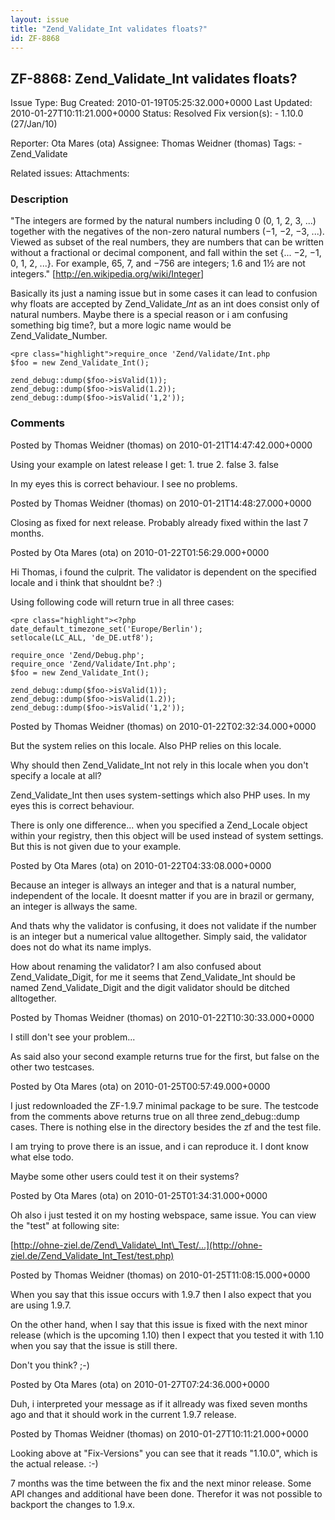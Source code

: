 ```yaml
---
layout: issue
title: "Zend_Validate_Int validates floats?"
id: ZF-8868
---
```


ZF-8868: Zend\_Validate\_Int validates floats?
----------------------------------------------

 Issue Type: Bug Created: 2010-01-19T05:25:32.000+0000 Last Updated: 2010-01-27T10:11:21.000+0000 Status: Resolved Fix version(s): - 1.10.0 (27/Jan/10)
 
 Reporter:  Ota Mares (ota)  Assignee:  Thomas Weidner (thomas)  Tags: - Zend\_Validate
 
 Related issues: 
 Attachments: 
### Description

"The integers are formed by the natural numbers including 0 (0, 1, 2, 3, ...) together with the negatives of the non-zero natural numbers (−1, −2, −3, ...). Viewed as subset of the real numbers, they are numbers that can be written without a fractional or decimal component, and fall within the set {... −2, −1, 0, 1, 2, ...}. For example, 65, 7, and −756 are integers; 1.6 and 1½ are not integers." [<http://en.wikipedia.org/wiki/Integer>]

Basically its just a naming issue but in some cases it can lead to confusion why floats are accepted by Zend\_Validate\__Int_ as an int does consist only of natural numbers. Maybe there is a special reason or i am confusing something big time?, but a more logic name would be Zend\_Validate\_Number.

 
    <pre class="highlight">require_once 'Zend/Validate/Int.php
    $foo = new Zend_Validate_Int();
    
    zend_debug::dump($foo->isValid(1));
    zend_debug::dump($foo->isValid(1.2));
    zend_debug::dump($foo->isValid('1,2'));

 

 

### Comments

Posted by Thomas Weidner (thomas) on 2010-01-21T14:47:42.000+0000

Using your example on latest release I get: 1. true 2. false 3. false

In my eyes this is correct behaviour. I see no problems.

 

 

Posted by Thomas Weidner (thomas) on 2010-01-21T14:48:27.000+0000

Closing as fixed for next release. Probably already fixed within the last 7 months.

 

 

Posted by Ota Mares (ota) on 2010-01-22T01:56:29.000+0000

Hi Thomas, i found the culprit. The validator is dependent on the specified locale and i think that shouldnt be? :)

Using following code will return true in all three cases:

 
    <pre class="highlight"><?php 
    date_default_timezone_set('Europe/Berlin');
    setlocale(LC_ALL, 'de_DE.utf8');
        
    require_once 'Zend/Debug.php';
    require_once 'Zend/Validate/Int.php';
    $foo = new Zend_Validate_Int();
    
    zend_debug::dump($foo->isValid(1));
    zend_debug::dump($foo->isValid(1.2));
    zend_debug::dump($foo->isValid('1,2'));

 

 

Posted by Thomas Weidner (thomas) on 2010-01-22T02:32:34.000+0000

But the system relies on this locale. Also PHP relies on this locale.

Why should then Zend\_Validate\_Int not rely in this locale when you don't specify a locale at all?

Zend\_Validate\_Int then uses system-settings which also PHP uses. In my eyes this is correct behaviour.

There is only one difference... when you specified a Zend\_Locale object within your registry, then this object will be used instead of system settings. But this is not given due to your example.

 

 

Posted by Ota Mares (ota) on 2010-01-22T04:33:08.000+0000

Because an integer is allways an integer and that is a natural number, independent of the locale. It doesnt matter if you are in brazil or germany, an integer is allways the same.

And thats why the validator is confusing, it does not validate if the number is an integer but a numerical value alltogether. Simply said, the validator does not do what its name implys.

How about renaming the validator? I am also confused about Zend\_Validate\_Digit, for me it seems that Zend\_Validate\_Int should be named Zend\_Validate\_Digit and the digit validator should be ditched alltogether.

 

 

Posted by Thomas Weidner (thomas) on 2010-01-22T10:30:33.000+0000

I still don't see your problem...

As said also your second example returns true for the first, but false on the other two testcases.

 

 

Posted by Ota Mares (ota) on 2010-01-25T00:57:49.000+0000

I just redownloaded the ZF-1.9.7 minimal package to be sure. The testcode from the comments above returns true on all three zend\_debug::dump cases. There is nothing else in the directory besides the zf and the test file.

I am trying to prove there is an issue, and i can reproduce it. I dont know what else todo.

Maybe some other users could test it on their systems?

 

 

Posted by Ota Mares (ota) on 2010-01-25T01:34:31.000+0000

Oh also i just tested it on my hosting webspace, same issue. You can view the "test" at following site:

[http://ohne-ziel.de/Zend\_Validate\_Int\_Test/…](http://ohne-ziel.de/Zend_Validate_Int_Test/test.php)

 

 

Posted by Thomas Weidner (thomas) on 2010-01-25T11:08:15.000+0000

When you say that this issue occurs with 1.9.7 then I also expect that you are using 1.9.7.

On the other hand, when I say that this issue is fixed with the next minor release (which is the upcoming 1.10) then I expect that you tested it with 1.10 when you say that the issue is still there.

Don't you think? ;-)

 

 

Posted by Ota Mares (ota) on 2010-01-27T07:24:36.000+0000

Duh, i interpreted your message as if it allready was fixed seven months ago and that it should work in the current 1.9.7 release.

 

 

Posted by Thomas Weidner (thomas) on 2010-01-27T10:11:21.000+0000

Looking above at "Fix-Versions" you can see that it reads "1.10.0", which is the actual release. :-)

7 months was the time between the fix and the next minor release. Some API changes and additional have been done. Therefor it was not possible to backport the changes to 1.9.x.

 

 